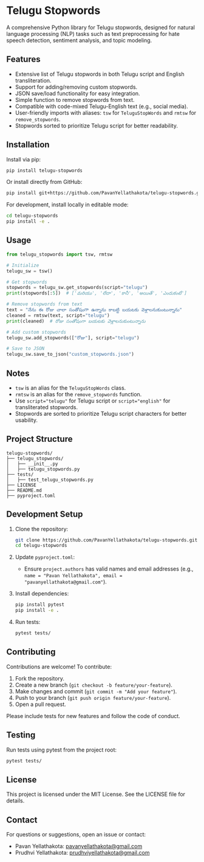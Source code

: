 # Telugu Stopwords

A comprehensive Python library for Telugu stopwords, designed for natural language processing (NLP) tasks such as text preprocessing for hate speech detection, sentiment analysis, and topic modeling.

## Features

- Extensive list of Telugu stopwords in both Telugu script and English transliteration.
- Support for adding/removing custom stopwords.
- JSON save/load functionality for easy integration.
- Simple function to remove stopwords from text.
- Compatible with code-mixed Telugu-English text (e.g., social media).
- User-friendly imports with aliases: `tsw` for `TeluguStopWords` and `rmtsw` for `remove_stopwords`.
- Stopwords sorted to prioritize Telugu script for better readability.

## Installation

Install via pip:

```bash
pip install telugu-stopwords
```

Or install directly from GitHub:

```bash
pip install git+https://github.com/PavanYellathakota/telugu-stopwords.git
```

For development, install locally in editable mode:

```bash
cd telugu-stopwords
pip install -e .
```

## Usage

```python
from telugu_stopwords import tsw, rmtsw

# Initialize
telugu_sw = tsw()

# Get stopwords
stopwords = telugu_sw.get_stopwords(script="telugu")
print(stopwords[:5])  # ['మరియు', 'లేదా', 'కానీ', 'అయితే', 'ఎందుకంటే']

# Remove stopwords from text
text = "నేను ఈ రోజు చాలా సంతోషంగా ఉన్నాను కాబట్టి బయటకు వెళ్లాలనుకుంటున్నాను"
cleaned = rmtsw(text, script="telugu")
print(cleaned)  # రోజు సంతోషంగా బయటకు వెళ్లాలనుకుంటున్నాను

# Add custom stopwords
telugu_sw.add_stopwords(["రోజు"], script="telugu")

# Save to JSON
telugu_sw.save_to_json("custom_stopwords.json")
```

## Notes

- `tsw` is an alias for the `TeluguStopWords` class.
- `rmtsw` is an alias for the `remove_stopwords` function.
- Use `script="telugu"` for Telugu script or `script="english"` for transliterated stopwords.
- Stopwords are sorted to prioritize Telugu script characters for better usability.

## Project Structure

```
telugu-stopwords/
├── telugu_stopwords/
│   ├── __init__.py
│   ├── telugu_stopwords.py
├── tests/
│   ├── test_telugu_stopwords.py
├── LICENSE
├── README.md
├── pyproject.toml
```

## Development Setup

1. Clone the repository:

   ```bash
   git clone https://github.com/PavanYellathakota/telugu-stopwords.git
   cd telugu-stopwords
   ```

2. Update `pyproject.toml`:

   - Ensure `project.authors` has valid names and email addresses (e.g., `name = "Pavan Yellathakota", email = "pavanyellathakota@gmail.com"`).

3. Install dependencies:

   ```bash
   pip install pytest
   pip install -e .
   ```

4. Run tests:

   ```bash
   pytest tests/
   ```

## Contributing

Contributions are welcome! To contribute:

1. Fork the repository.
2. Create a new branch (`git checkout -b feature/your-feature`).
3. Make changes and commit (`git commit -m "Add your feature"`).
4. Push to your branch (`git push origin feature/your-feature`).
5. Open a pull request.

Please include tests for new features and follow the code of conduct.

## Testing

Run tests using pytest from the project root:

```bash
pytest tests/
```

## License

This project is licensed under the MIT License. See the LICENSE file for details.

## Contact

For questions or suggestions, open an issue or contact:

- Pavan Yellathakota: pavanyellathakota@gmail.com
- Prudhvi Yellathakota: prudhviyellathakota@gmail.com